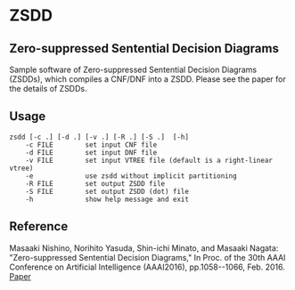 # ZSDD
## Zero-suppressed Sentential Decision Diagrams
Sample software of Zero-suppressed Sentential Decision Diagrams (ZSDDs), which compiles a CNF/DNF into a ZSDD. Please see the paper for the details of ZSDDs.


## Usage
```
zsdd [-c .] [-d .] [-v .] [-R .] [-S .]  [-h]
    -c FILE        set input CNF file
    -d FILE        set input DNF file
    -v FILE        set input VTREE file (default is a right-linear vtree)
    -e             use zsdd without implicit partitioning
    -R FILE        set output ZSDD file
    -S FILE        set output ZSDD (dot) file
    -h             show help message and exit
```    

## Reference
Masaaki Nishino, Norihito Yasuda, Shin-ichi Minato, and Masaaki Nagata: "Zero-suppressed Sentential Decision Diagrams," In Proc. of the 30th AAAI Conference on Artificial Intelligence (AAAI2016), pp.1058--1066, Feb. 2016. [Paper](http://www.aaai.org/ocs/index.php/AAAI/AAAI16/paper/view/12434)

